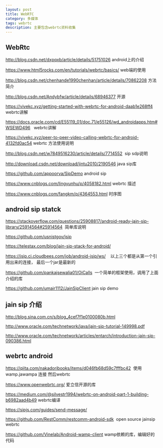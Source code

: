```yaml
---
layout: post
title: WebRTC
category: 多媒体
tags: webrtc
description: 主要包含webrtc资料收集
---
```

## WebRtc

http://blog.csdn.net/dxpqxb/article/details/51751026  android上的介绍

https://www.html5rocks.com/en/tutorials/webrtc/basics/ web端的使用

http://blog.csdn.net/chenhande1990chenhan/article/details/70862208 方法简介

http://blog.csdn.net/Andybfw/article/details/68946377 开源

https://vivekc.xyz/getting-started-with-webrtc-for-android-daab1e268ff4  webrtc讲解

https://docs.oracle.com/cd/E55119_01/doc.71/e55126/wd_androidapps.htm#WSEWD496   webrtc讲解

https://vivekc.xyz/peer-to-peer-video-calling-webrtc-for-android-4132fd0ac54 webrtc 方法使用说明


http://blog.csdn.net/w7849516230/article/details/7714552  sip sdp说明

http://download.csdn.net/download/jintu2010/2190546  java sip库

https://github.com/appoorva/SipDemo android sip

https://www.cnblogs.com/lingyunhu/p/4058182.html webrtc 描述

https://www.cnblogs.com/fangkm/p/4364553.html 时序图


## android sip statck

https://stackoverflow.com/questions/25908817/android-ready-jain-sip-library/25914564#25914564  简单库说明

https://github.com/usnistgov/jsip

https://telestax.com/blog/jain-sip-stack-for-android/

https://jsip.ci.cloudbees.com/job/android-jsip/ws/    以上三个都是从第一个引用出来的连接， 最后一个jar是最新的

https://github.com/pankajsewalia01/OiCalls  一个简单的框架使用，调用了上面介绍的库

https://github.com/umair1112/JainSipClient  jain sip demo


## jain sip 介绍

http://blog.sina.com.cn/s/blog_4cef7f1e0100080b.html

http://www.oracle.com/technetwork/java/jain-sip-tutorial-149998.pdf

http://www.oracle.com/technetwork/articles/entarch/introduction-jain-sip-090386.html

## webrtc android

https://qiita.com/nakadoribooks/items/d046fb68d59c7fffbc42  使用wamp.jawampa 连接 然后webrtc

https://www.openwebrtc.org/ 爱立信开源的库

https://medium.com/@silvestr1994/webrtc-on-android-part-1-building-b6982aad4b49 webrtc编译

https://sipjs.com/guides/send-message/

https://github.com/RestComm/restcomm-android-sdk  open source jainsip webrtc

https://github.com/Vinelab/Android-wamp-client wamp依赖的库，编辑好的代码



